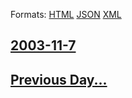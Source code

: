 
Formats: [HTML](2003/11/7/index.html)  [JSON](2003/11/7/index.json)  [XML](2003/11/7/index.xml)  

## [2003-11-7](/news/2003/11/7/index.md)

## [Previous Day...](/news/2003/11/6/index.md)

